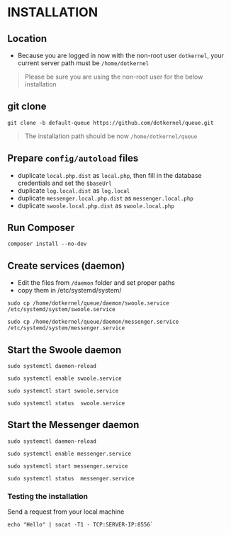 # INSTALLATION

## Location

- Because you are logged in now with the non-root user `dotkernel`, your current server path must be `/home/dotkernel`

> Please be sure you are using the non-root user for the below installation

## git clone

```shell
git clone -b default-queue https://github.com/dotkernel/queue.git
```

> The installation path should be now `/home/dotkernel/queue`

## Prepare `config/autoload` files

- duplicate `local.php.dist` as `local.php`, then fill in the database credentials and set the `$baseUrl`
- duplicate `log.local.dist` as `log.local`
- duplicate `messenger.local.php.dist` as `messenger.local.php`
- duplicate `swoole.local.php.dist` as `swoole.local.php`

## Run Composer

```shell
composer install --no-dev
```

## Create services (daemon)

- Edit the files from `/daemon` folder and set proper paths
- copy them in /etc/systemd/system/

```shell
sudo cp /home/dotkernel/queue/daemon/swoole.service /etc/systemd/system/swoole.service
```

```shell
sudo cp /home/dotkernel/queue/daemon/messenger.service  /etc/systemd/system/messenger.service
```

## Start the Swoole daemon

```shell
sudo systemctl daemon-reload
```

```shell
sudo systemctl enable swoole.service
```

```shell
sudo systemctl start swoole.service
```

```shell
sudo systemctl status  swoole.service
```

## Start the Messenger daemon

```shell
sudo systemctl daemon-reload
```

```shell
sudo systemctl enable messenger.service
```

```shell
sudo systemctl start messenger.service
```

```shell
sudo systemctl status  messenger.service
```

### Testing the installation

Send a request from your local machine

```shell
echo "Hello" | socat -T1 - TCP:SERVER-IP:8556`
```
